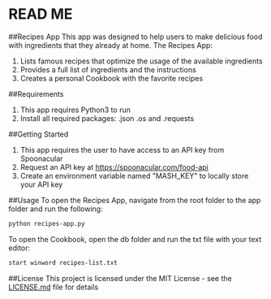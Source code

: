 # READ ME

##Recipes App
This app was designed to help users to make delicious food with ingredients that they already at home.
The Recipes App:
1. Lists famous recipes that optimize the usage of the available ingredients
2. Provides a full list of ingredients and the instructions
3. Creates a personal Cookbook with the favorite recipes

##Requirements
1. This app requires Python3 to run
2. Install all required packages: .json .os and .requests

##Getting Started
1. This app requires the user to have access to an API key from Spoonacular
2. Request an API key at https://spoonacular.com/food-api
3. Create an environment variable named "MASH_KEY" to locally store your API key

##Usage
To open the Recipes App, navigate from the root folder to the app folder and run the following:

```sh
python recipes-app.py
```
To open the Cookbook, open the db folder and run the txt file with your text editor:
```sh
start winword recipes-list.txt
```

##License
This project is licensed under the MIT License - see the [LICENSE.md](/LICENSE.md) file for details

